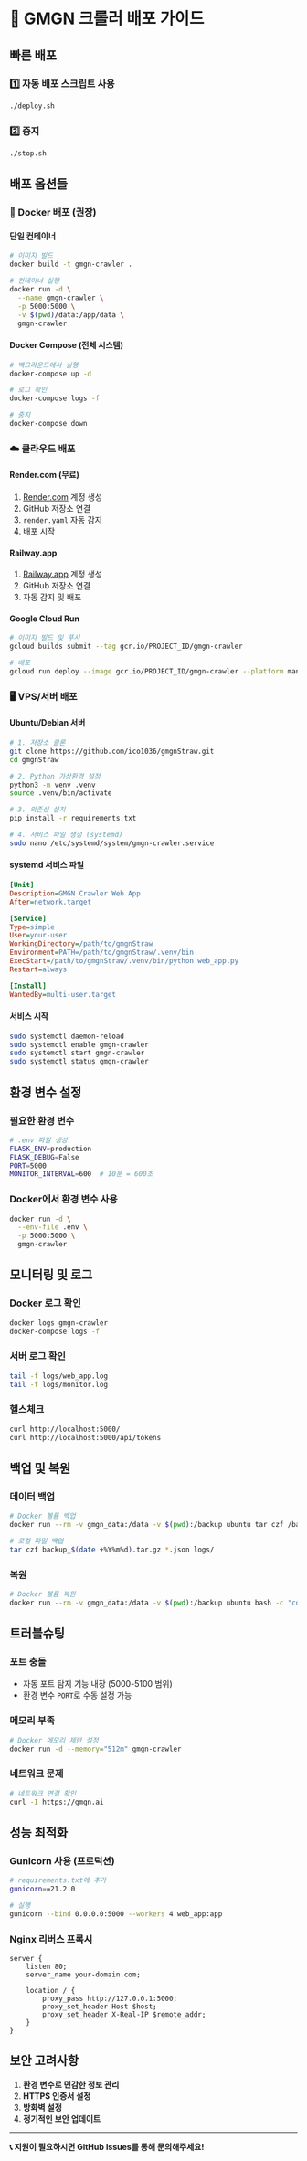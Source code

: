 # 🚀 GMGN 크롤러 배포 가이드

## 빠른 배포

### 1️⃣ 자동 배포 스크립트 사용
```bash
./deploy.sh
```

### 2️⃣ 중지
```bash
./stop.sh
```

## 배포 옵션들

### 🐳 Docker 배포 (권장)

#### 단일 컨테이너
```bash
# 이미지 빌드
docker build -t gmgn-crawler .

# 컨테이너 실행
docker run -d \
  --name gmgn-crawler \
  -p 5000:5000 \
  -v $(pwd)/data:/app/data \
  gmgn-crawler
```

#### Docker Compose (전체 시스템)
```bash
# 백그라운드에서 실행
docker-compose up -d

# 로그 확인
docker-compose logs -f

# 중지
docker-compose down
```

### ☁️ 클라우드 배포

#### Render.com (무료)
1. [Render.com](https://render.com) 계정 생성
2. GitHub 저장소 연결
3. `render.yaml` 자동 감지
4. 배포 시작

#### Railway.app
1. [Railway.app](https://railway.app) 계정 생성
2. GitHub 저장소 연결
3. 자동 감지 및 배포

#### Google Cloud Run
```bash
# 이미지 빌드 및 푸시
gcloud builds submit --tag gcr.io/PROJECT_ID/gmgn-crawler

# 배포
gcloud run deploy --image gcr.io/PROJECT_ID/gmgn-crawler --platform managed
```

### 🖥️ VPS/서버 배포

#### Ubuntu/Debian 서버
```bash
# 1. 저장소 클론
git clone https://github.com/ico1036/gmgnStraw.git
cd gmgnStraw

# 2. Python 가상환경 설정
python3 -m venv .venv
source .venv/bin/activate

# 3. 의존성 설치
pip install -r requirements.txt

# 4. 서비스 파일 생성 (systemd)
sudo nano /etc/systemd/system/gmgn-crawler.service
```

#### systemd 서비스 파일
```ini
[Unit]
Description=GMGN Crawler Web App
After=network.target

[Service]
Type=simple
User=your-user
WorkingDirectory=/path/to/gmgnStraw
Environment=PATH=/path/to/gmgnStraw/.venv/bin
ExecStart=/path/to/gmgnStraw/.venv/bin/python web_app.py
Restart=always

[Install]
WantedBy=multi-user.target
```

#### 서비스 시작
```bash
sudo systemctl daemon-reload
sudo systemctl enable gmgn-crawler
sudo systemctl start gmgn-crawler
sudo systemctl status gmgn-crawler
```

## 환경 변수 설정

### 필요한 환경 변수
```bash
# .env 파일 생성
FLASK_ENV=production
FLASK_DEBUG=False
PORT=5000
MONITOR_INTERVAL=600  # 10분 = 600초
```

### Docker에서 환경 변수 사용
```bash
docker run -d \
  --env-file .env \
  -p 5000:5000 \
  gmgn-crawler
```

## 모니터링 및 로그

### Docker 로그 확인
```bash
docker logs gmgn-crawler
docker-compose logs -f
```

### 서버 로그 확인
```bash
tail -f logs/web_app.log
tail -f logs/monitor.log
```

### 헬스체크
```bash
curl http://localhost:5000/
curl http://localhost:5000/api/tokens
```

## 백업 및 복원

### 데이터 백업
```bash
# Docker 볼륨 백업
docker run --rm -v gmgn_data:/data -v $(pwd):/backup ubuntu tar czf /backup/backup.tar.gz /data

# 로컬 파일 백업
tar czf backup_$(date +%Y%m%d).tar.gz *.json logs/
```

### 복원
```bash
# Docker 볼륨 복원
docker run --rm -v gmgn_data:/data -v $(pwd):/backup ubuntu bash -c "cd /data && tar xzf /backup/backup.tar.gz --strip 1"
```

## 트러블슈팅

### 포트 충돌
- 자동 포트 탐지 기능 내장 (5000-5100 범위)
- 환경 변수 `PORT`로 수동 설정 가능

### 메모리 부족
```bash
# Docker 메모리 제한 설정
docker run -d --memory="512m" gmgn-crawler
```

### 네트워크 문제
```bash
# 네트워크 연결 확인
curl -I https://gmgn.ai
```

## 성능 최적화

### Gunicorn 사용 (프로덕션)
```bash
# requirements.txt에 추가
gunicorn==21.2.0

# 실행
gunicorn --bind 0.0.0.0:5000 --workers 4 web_app:app
```

### Nginx 리버스 프록시
```nginx
server {
    listen 80;
    server_name your-domain.com;

    location / {
        proxy_pass http://127.0.0.1:5000;
        proxy_set_header Host $host;
        proxy_set_header X-Real-IP $remote_addr;
    }
}
```

## 보안 고려사항

1. **환경 변수로 민감한 정보 관리**
2. **HTTPS 인증서 설정**
3. **방화벽 설정**
4. **정기적인 보안 업데이트**

---

**📞 지원이 필요하시면 GitHub Issues를 통해 문의해주세요!**